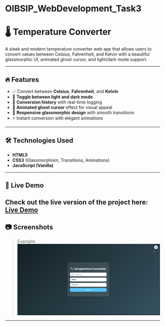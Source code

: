 # OIBSIP_WebDevelopment_Task3
# 🌡️ Temperature Converter

A sleek and modern temperature converter web app that allows users to convert values between Celsius, Fahrenheit, and Kelvin with a beautiful glassmorphic UI, animated ghost cursor, and light/dark mode support.

---

## 🔥 Features

- ✅ Convert between **Celsius**, **Fahrenheit**, and **Kelvin**
- 🌙 **Toggle between light and dark mode**
- 🧠 **Conversion history** with real-time logging
- 👻 **Animated ghost cursor** effect for visual appeal
- 🎨 **Responsive glassmorphic design** with smooth transitions
- ⚡ Instant conversion with elegant animations

---

## 🛠️ Technologies Used

- **HTML5**
- **CSS3** (Glassmorphism, Transitions, Animations)
- **JavaScript (Vanilla)**

---

## 🚀 Live Demo

Check out the live version of the project here: [Live Demo](https://madgaurav.github.io/OIBSIP_WebDevelopment_Task3/)
---

## 📷 Screenshots

>  
> Example:
> ![Screenshot](websiteImage.png)

---

